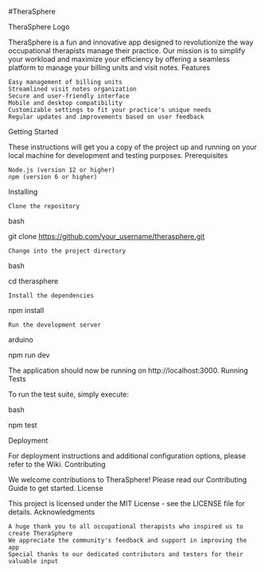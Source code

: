 #TheraSphere

TheraSphere Logo

TheraSphere is a fun and innovative app designed to revolutionize the way occupational therapists manage their practice. Our mission is to simplify your workload and maximize your efficiency by offering a seamless platform to manage your billing units and visit notes.
Features

    Easy management of billing units
    Streamlined visit notes organization
    Secure and user-friendly interface
    Mobile and desktop compatibility
    Customizable settings to fit your practice's unique needs
    Regular updates and improvements based on user feedback

Getting Started

These instructions will get you a copy of the project up and running on your local machine for development and testing purposes.
Prerequisites

    Node.js (version 12 or higher)
    npm (version 6 or higher)

Installing

    Clone the repository

bash

git clone https://github.com/your_username/therasphere.git

    Change into the project directory

bash

cd therasphere

    Install the dependencies

npm install

    Run the development server

arduino

npm run dev

The application should now be running on http://localhost:3000.
Running Tests

To run the test suite, simply execute:

bash

npm test

Deployment

For deployment instructions and additional configuration options, please refer to the Wiki.
Contributing

We welcome contributions to TheraSphere! Please read our Contributing Guide to get started.
License

This project is licensed under the MIT License - see the LICENSE file for details.
Acknowledgments

    A huge thank you to all occupational therapists who inspired us to create TheraSphere
    We appreciate the community's feedback and support in improving the app
    Special thanks to our dedicated contributors and testers for their valuable input

